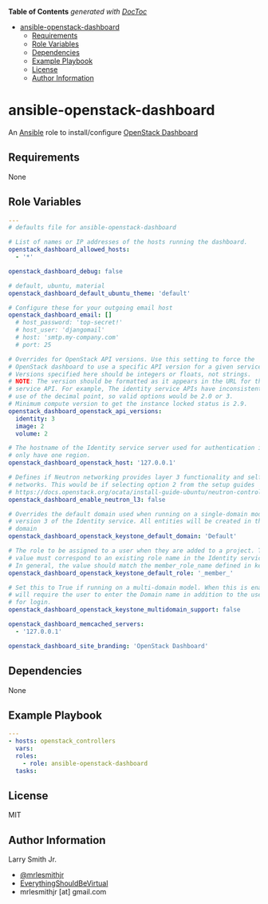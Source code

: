 <!-- START doctoc generated TOC please keep comment here to allow auto update -->

<!-- DON'T EDIT THIS SECTION, INSTEAD RE-RUN doctoc TO UPDATE -->

**Table of Contents**  _generated with [DocToc](https://github.com/thlorenz/doctoc)_

-   [ansible-openstack-dashboard](#ansible-openstack-dashboard)
    -   [Requirements](#requirements)
    -   [Role Variables](#role-variables)
    -   [Dependencies](#dependencies)
    -   [Example Playbook](#example-playbook)
    -   [License](#license)
    -   [Author Information](#author-information)

<!-- END doctoc generated TOC please keep comment here to allow auto update -->

# ansible-openstack-dashboard

An [Ansible](https://www.ansible.com) role to install/configure [OpenStack Dashboard](https://docs.openstack.org/ocata/install-guide-ubuntu/horizon-install.html)

## Requirements

None

## Role Variables

```yaml
---
# defaults file for ansible-openstack-dashboard

# List of names or IP addresses of the hosts running the dashboard.
openstack_dashboard_allowed_hosts:
  - '*'

openstack_dashboard_debug: false

# default, ubuntu, material
openstack_dashboard_default_ubuntu_theme: 'default'

# Configure these for your outgoing email host
openstack_dashboard_email: []
  # host_password: 'top-secret!'
  # host_user: 'djangomail'
  # host: 'smtp.my-company.com'
  # port: 25

# Overrides for OpenStack API versions. Use this setting to force the
# OpenStack dashboard to use a specific API version for a given service API.
# Versions specified here should be integers or floats, not strings.
# NOTE: The version should be formatted as it appears in the URL for the
# service API. For example, The identity service APIs have inconsistent
# use of the decimal point, so valid options would be 2.0 or 3.
# Minimum compute version to get the instance locked status is 2.9.
openstack_dashboard_openstack_api_versions:
  identity: 3
  image: 2
  volume: 2

# The hostname of the Identity service server used for authentication if you
# only have one region.
openstack_dashboard_openstack_host: '127.0.0.1'

# Defines if Neutron networking provides layer 3 functionality and self-service
# networks. This would be if selecting option 2 from the setup guides
# https://docs.openstack.org/ocata/install-guide-ubuntu/neutron-controller-install-option2.html
openstack_dashboard_enable_neutron_l3: false

# Overrides the default domain used when running on a single-domain model with
# version 3 of the Identity service. All entities will be created in the default
# domain
openstack_dashboard_openstack_keystone_default_domain: 'Default'

# The role to be assigned to a user when they are added to a project. The
# value must correspond to an existing role name in the Identity service.
# In general, the value should match the member_role_name defined in keystone.conf.
openstack_dashboard_openstack_keystone_default_role: '_member_'

# Set this to True if running on a multi-domain model. When this is enabled, it
# will require the user to enter the Domain name in addition to the username
# for login.
openstack_dashboard_openstack_keystone_multidomain_support: false

openstack_dashboard_memcached_servers:
  - '127.0.0.1'

openstack_dashboard_site_branding: 'OpenStack Dashboard'
```

## Dependencies

None

## Example Playbook

```yaml
---
- hosts: openstack_controllers
  vars:
  roles:
    - role: ansible-openstack-dashboard
  tasks:
```

## License

MIT

## Author Information

Larry Smith Jr.

-   [@mrlesmithjr](https://www.twitter.com/mrlesmithjr)
-   [EverythingShouldBeVirtual](http://www.everythingshouldbevirtual.com)
-   mrlesmithjr [at] gmail.com
